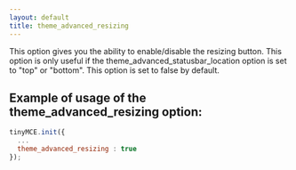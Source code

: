 ```yaml
---
layout: default
title: theme_advanced_resizing
---
```


This option gives you the ability to enable/disable the resizing button. This option is only useful if the theme_advanced_statusbar_location option is set to "top" or "bottom". This option is set to false by default.

## Example of usage of the theme_advanced_resizing option:

```js
tinyMCE.init({
  ...
  theme_advanced_resizing : true
});
```
